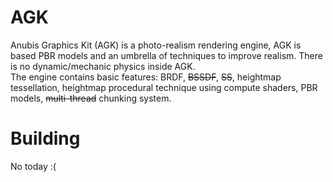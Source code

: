 # AGK

Anubis Graphics Kit (AGK) is a photo-realism rendering engine, AGK is based PBR models and an umbrella of techniques to improve realism. There is no dynamic/mechanic physics inside AGK.  
The engine contains basic features: BRDF, ~~BSSDF~~, ~~SS~~, heightmap tessellation, heightmap procedural technique using compute shaders, PBR models, ~~multi-thread~~ chunking system.

# Building

No today :(